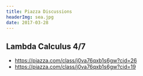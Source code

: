 ```yaml
---
title: Piazza Discussions
headerImg: sea.jpg
date: 2017-03-28
---
```


## Lambda Calculus 4/7

- https://piazza.com/class/j0va76qxb1s6gw?cid=26
- https://piazza.com/class/j0va76qxb1s6gw?cid=19
